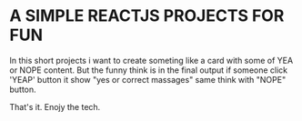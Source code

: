 # A SIMPLE REACTJS PROJECTS FOR FUN

In this short projects i want to create someting like a card with some of YEA or NOPE content.
But the funny think is in the final output if someone click 'YEAP' button it show "yes or correct massages" same think with "NOPE" button.

That's it. Enojy the tech.
